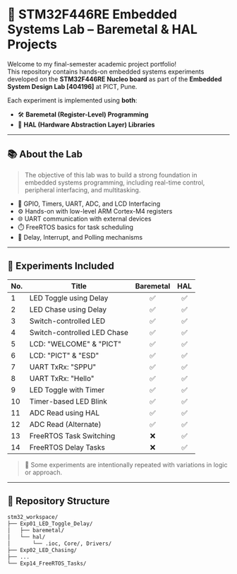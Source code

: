# 🚀 STM32F446RE Embedded Systems Lab – Baremetal & HAL Projects

Welcome to my final-semester academic project portfolio!  
This repository contains hands-on embedded systems experiments developed on the **STM32F446RE Nucleo board** as part of the **Embedded System Design Lab [404196]** at PICT, Pune.

Each experiment is implemented using **both**:
- 🛠️ **Baremetal (Register-Level) Programming**
- 🔧 **HAL (Hardware Abstraction Layer) Libraries**

---

## 📚 About the Lab

> The objective of this lab was to build a strong foundation in embedded systems programming, including real-time control, peripheral interfacing, and multitasking.

- 🔌 GPIO, Timers, UART, ADC, and LCD Interfacing
- ⚙️ Hands-on with low-level ARM Cortex-M4 registers
- 🌐 UART communication with external devices
- ⏱️ FreeRTOS basics for task scheduling
- 🔁 Delay, Interrupt, and Polling mechanisms

---

## 🧪 Experiments Included

| No. | Title | Baremetal | HAL |
|-----|-------------------------------|:---------:|:----:|
| 1   | LED Toggle using Delay        | ✅        | ✅   |
| 2   | LED Chase using Delay         | ✅        | ✅   |
| 3   | Switch-controlled LED         | ✅        | ✅   |
| 4   | Switch-controlled LED Chase   | ✅        | ✅   |
| 5   | LCD: "WELCOME" & "PICT"       | ✅        | ✅   |
| 6   | LCD: "PICT" & "ESD"           | ✅        | ✅   |
| 7   | UART TxRx: "SPPU"             | ✅        | ✅   |
| 8   | UART TxRx: "Hello"            | ✅        | ✅   |
| 9   | LED Toggle with Timer         | ✅        | ✅   |
| 10  | Timer-based LED Blink         | ✅        | ✅   |
| 11  | ADC Read using HAL            | ✅        | ✅   |
| 12  | ADC Read (Alternate)          | ✅        | ✅   |
| 13  | FreeRTOS Task Switching       | ❌        | ✅   |
| 14  | FreeRTOS Delay Tasks          | ❌        | ✅   |

> 🔁 Some experiments are intentionally repeated with variations in logic or approach.

---

## 📁 Repository Structure

```bash
stm32_workspace/
├── Exp01_LED_Toggle_Delay/
│   ├── baremetal/
│   └── hal/
│       └── .ioc, Core/, Drivers/
├── Exp02_LED_Chasing/
├── ...
└── Exp14_FreeRTOS_Tasks/
